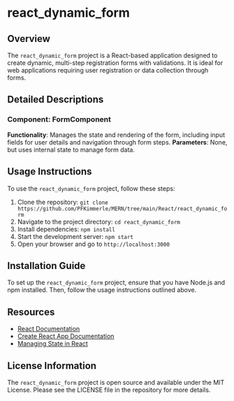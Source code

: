 
# react_dynamic_form

## Overview
The `react_dynamic_form` project is a React-based application designed to create dynamic, multi-step registration forms with validations. It is ideal for web applications requiring user registration or data collection through forms.

## Detailed Descriptions
### Component: FormComponent
**Functionality**: Manages the state and rendering of the form, including input fields for user details and navigation through form steps.
**Parameters**: None, but uses internal state to manage form data.

## Usage Instructions
To use the `react_dynamic_form` project, follow these steps:
1. Clone the repository: `git clone https://github.com/PFKimmerle/MERN/tree/main/React/react_dynamic_form`
2. Navigate to the project directory: `cd react_dynamic_form`
3. Install dependencies: `npm install`
4. Start the development server: `npm start`
5. Open your browser and go to `http://localhost:3000`

## Installation Guide
To set up the `react_dynamic_form` project, ensure that you have Node.js and npm installed. Then, follow the usage instructions outlined above.

## Resources
- [React Documentation](https://reactjs.org/docs/getting-started.html)
- [Create React App Documentation](https://facebook.github.io/create-react-app/docs/getting-started)
- [Managing State in React](https://reactjs.org/docs/state-and-lifecycle.html)

## License Information
The `react_dynamic_form` project is open source and available under the MIT License. Please see the LICENSE file in the repository for more details.
